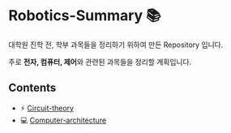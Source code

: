 # Robotics-Summary :books:

대학원 진학 전, 학부 과목들을 정리하기 위하여 만든 Repository 입니다.  

주로 **전자, 컴퓨터, 제어**와 관련된 과목들을 정리할 계획입니다.  

## Contents  
- :zap: [Circuit-theory](https://github.com/Taeyoung96/Robotics-Summary/tree/master/Circuit-theory)  
- :computer: [Computer-architecture](https://github.com/Taeyoung96/Robotics-Summary/tree/master/Computer-architecture)  

